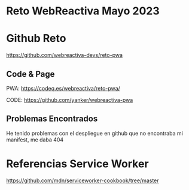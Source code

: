 # Reto WebReactiva Mayo 2023

# Github Reto

https://github.com/webreactiva-devs/reto-pwa

## Code & Page

PWA: https://codeq.es/webreactiva/reto-pwa/

CODE: https://github.com/yanker/webreactiva-pwa

## Problemas Encontrados

He tenido problemas con el despliegue en github que no encontraba mi manifest, me daba 404

# Referencias Service Worker

https://github.com/mdn/serviceworker-cookbook/tree/master
